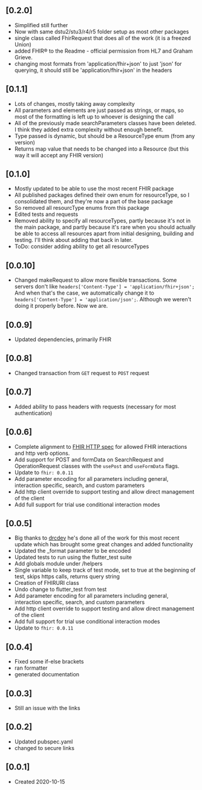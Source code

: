 ## [0.2.0]
* Simplified still further
* Now with same dstu2/stu3/r4/r5 folder setup as most other packages
* single class called FhirRequest that does all of the work (it is a freezed Union)
* added FHIR® to the Readme - official permission from HL7 and Graham Grieve.
* changing most formats from 'application/fhir+json' to just 'json' for querying, it should still be 'application/fhir+json' in the headers

## [0.1.1]
* Lots of changes, mostly taking away complexity
* All parameters and elements are just passed as strings, or maps, so most of the formatting is left up to whoever is designing the call
* All of the previously made searchParameters classes have been deleted. I think they added extra complexity without enough benefit.
* Type passed is dynamic, but should be a ResourceType enum (from any version)
* Returns map value that needs to be changed into a Resource (but this way it will accept any FHIR version)

## [0.1.0]
* Mostly updated to be able to use the most recent FHIR package
* All published packages defined their own enum for resourceType, so I consolidated them, and they're now a part of the base package
* So removed all resourcType enums from this package
* Edited tests and requests
* Removed ability to specify all resourceTypes, partly because it's not in the main package, and partly because it's rare when you should actually be able to access all resources apart from initial designing, building and testing. I'll think about adding that back in later.
* ToDo: consider adding ability to get all resourceTypes

## [0.0.10]
* Changed makeRequest to allow more flexible transactions. Some servers don't like ```headers['Content-Type'] = 'application/fhir+json';``` And when that's the case, we automatically change it to ```headers['Content-Type'] = 'application/json';```. Although we weren't doing it properly before. Now we are.

## [0.0.9]
* Updated dependencies, primarily FHIR

## [0.0.8]
* Changed transaction from ```GET``` request to ```POST``` request

## [0.0.7]
* Added ability to pass headers with requests (necessary for most authentication)

## [0.0.6]
* Complete alignment to [FHIR HTTP spec](https://www.hl7.org/fhir/http.html) for allowed FHIR interactions and http verb options.
* Add support for POST and formData on SearchRequest and OperationRequest classes with the `usePost` and `useFormData` flags.
* Update to `fhir: 0.0.11`
* Add parameter encoding for all parameters including general, interaction specific, search, and custom parameters
* Add http client override to support testing and allow direct management of the client
* Add full support for trial use conditional interaction modes

## [0.0.5]
* Big thanks to [drcdev](https://github.com/drcdev) he's done all of the work for this most recent update which has brought some great changes and added functionality
* Updated the _format parameter to be encoded
* Updated tests to run using the flutter_test suite
* Add globals module under /helpers
* Single variable to keep track of test mode, set to true at the beginning of test, skips https calls, returns query string
* Creation of FHIRURI class
* Undo change to flutter_test from test
* Add parameter encoding for all parameters including general, interaction specific, search, and custom parameters
* Add http client override to support testing and allow direct management of the client
* Add full support for trial use conditional interaction modes
* Update to `fhir: 0.0.11`

## [0.0.4]
* Fixed some if-else brackets
* ran formatter
* generated documentation

## [0.0.3]
* Still an issue with the links

## [0.0.2]
* Updated pubspec.yaml
* changed to secure links

## [0.0.1]
* Created 2020-10-15